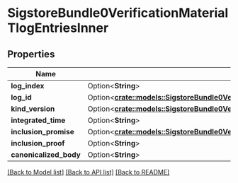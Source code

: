 # SigstoreBundle0VerificationMaterialTlogEntriesInner

## Properties

Name | Type | Description | Notes
------------ | ------------- | ------------- | -------------
**log_index** | Option<**String**> |  | [optional]
**log_id** | Option<[**crate::models::SigstoreBundle0VerificationMaterialTlogEntriesInnerLogId**](sigstore_bundle_0_verificationMaterial_tlogEntries_inner_logId.md)> |  | [optional]
**kind_version** | Option<[**crate::models::SigstoreBundle0VerificationMaterialTlogEntriesInnerKindVersion**](sigstore_bundle_0_verificationMaterial_tlogEntries_inner_kindVersion.md)> |  | [optional]
**integrated_time** | Option<**String**> |  | [optional]
**inclusion_promise** | Option<[**crate::models::SigstoreBundle0VerificationMaterialTlogEntriesInnerInclusionPromise**](sigstore_bundle_0_verificationMaterial_tlogEntries_inner_inclusionPromise.md)> |  | [optional]
**inclusion_proof** | Option<**String**> |  | [optional]
**canonicalized_body** | Option<**String**> |  | [optional]

[[Back to Model list]](../README.md#documentation-for-models) [[Back to API list]](../README.md#documentation-for-api-endpoints) [[Back to README]](../README.md)


